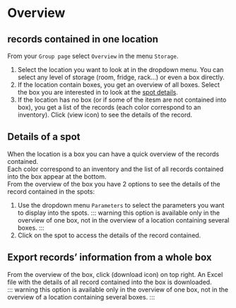 # Overview

## records contained in one location

From your `Group page` select `Overview` in the menu `Storage`.   
1. Select the location you want to look at in the dropdown menu. You can select any level of storage (room, fridge, rack...) or even a box directly. 
2. If the location contain boxes, you get an overview of all boxes. Select the box you are interested in to look at the [spot details](/laboratory-information-management-system/storage-overview.html#details-of-a-spot).
3. If the location has no box (or if some of the itesm are not contained into box), you get a list of the records (each color correspond to an inventory). Click (view icon) to see the details of the record.

## Details of a spot
When the location is a box you can have a quick overview of the records contained.  
Each color correspond to an inventory and the list of all records contained into the box appear at the bottom.  
 From the overview of the box you have 2 options to see the details of the record contained in the spots:  
1. Use the dropdown menu `Parameters` to select the parameters you want to display into the spots.
::: warning
this option is available only in the overview of one box, not in the overview of a location containing several boxes.
:::
2. Click on the spot to access the details of the record contained.

## Export records’ information from a whole box

From the overview of the box, click (download icon) on top right. An Excel file with the details of all record contained into the box is downloaded.  
::: warning
this option is available only in the overview of one box, not in the overview of a location containing several boxes.
:::
